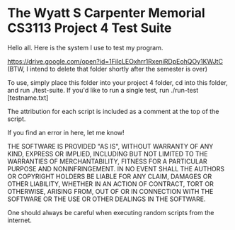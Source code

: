 # The Wyatt S Carpenter Memorial CS3113 Project 4 Test Suite

Hello all. Here is the system I use to test my program.

https://drive.google.com/open?id=1FilcLEOxhrr1RxeniRDpEohQOy1KWJtC
(BTW, I intend to delete that folder shortly after the semester is over)

To use, simply place this folder into your project 4 folder, cd into this folder, and run ./test-suite. If you'd like to run a single test, run ./run-test [testname.txt]

The attribution for each script is included as a comment at the top of the script.

If you find an error in here, let me know!

THE SOFTWARE IS PROVIDED "AS IS", WITHOUT WARRANTY OF ANY KIND, EXPRESS OR IMPLIED, INCLUDING BUT NOT LIMITED TO THE WARRANTIES OF MERCHANTABILITY, FITNESS FOR A PARTICULAR PURPOSE AND NONINFRINGEMENT. IN NO EVENT SHALL THE AUTHORS OR COPYRIGHT HOLDERS BE LIABLE FOR ANY CLAIM, DAMAGES OR OTHER LIABILITY, WHETHER IN AN ACTION OF CONTRACT, TORT OR OTHERWISE, ARISING FROM, OUT OF OR IN CONNECTION WITH THE SOFTWARE OR THE USE OR OTHER DEALINGS IN THE SOFTWARE.

One should always be careful when executing random scripts from the internet.